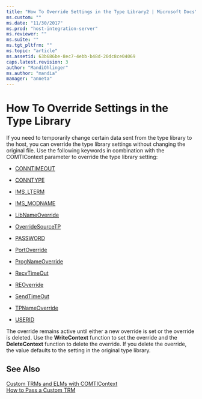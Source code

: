 ```yaml
---
title: "How To Override Settings in the Type Library2 | Microsoft Docs"
ms.custom: ""
ms.date: "11/30/2017"
ms.prod: "host-integration-server"
ms.reviewer: ""
ms.suite: ""
ms.tgt_pltfrm: ""
ms.topic: "article"
ms.assetid: 63b686be-8ec7-4ebb-b48d-20dc8ce04069
caps.latest.revision: 3
author: "MandiOhlinger"
ms.author: "mandia"
manager: "anneta"
---
```

# How To Override Settings in the Type Library
If you need to temporarily change certain data sent from the type library to the host, you can override the type library settings without changing the original file. Use the following keywords in combination with the COMTIContext parameter to override the type library setting:  
  
-   [CONNTIMEOUT](../HIS2010/conntimeout1.md)  
  
-   [CONNTYPE](../HIS2010/conntype1.md)  
  
-   [IMS_LTERM](../HIS2010/ims-lterm2.md)  
  
-   [IMS_MODNAME](../HIS2010/ims-modname1.md)  
  
-   [LibNameOverride](../HIS2010/libnameoverride1.md)  
  
-   [OverrideSourceTP](../HIS2010/overridesourcetp2.md)  
  
-   [PASSWORD](../HIS2010/password1.md)  
  
-   [PortOverride](../HIS2010/portoverride2.md)  
  
-   [ProgNameOverride](../HIS2010/prognameoverride2.md)  
  
-   [RecvTimeOut](../HIS2010/recvtimeout2.md)  
  
-   [REOverride](../HIS2010/reoverride1.md)  
  
-   [SendTimeOut](../HIS2010/sendtimeout2.md)  
  
-   [TPNameOverride](../HIS2010/tpnameoverride1.md)  
  
-   [USERID](../HIS2010/userid2.md)  
  
 The override remains active until either a new override is set or the override is deleted. Use the **WriteContext** function to set the override and the **DeleteContext** function to delete the override. If you delete the override, the value defaults to the setting in the original type library.  
  
## See Also  
 [Custom TRMs and ELMs with COMTIContext](../HIS2010/custom-trms-and-elms-with-comticontext1.md)   
 [How to Pass a Custom TRM](../HIS2010/how-to-pass-a-custom-trm1.md)